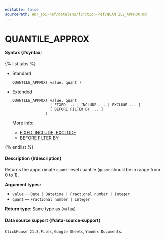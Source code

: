 ```yaml
---
editable: false
sourcePath: en/_api-ref/datalens/function-ref/QUANTILE_APPROX.md
---
```


# QUANTILE_APPROX



#### Syntax {#syntax}

{% list tabs %}

- Standard

  ```
  QUANTILE_APPROX( value, quant )
  ```

- Extended

  ```
  QUANTILE_APPROX( value, quant
                   [ FIXED ... | INCLUDE ... | EXCLUDE ... ]
                   [ BEFORE FILTER BY ... ]
                 )
  ```

  More info:
  - [FIXED, INCLUDE, EXCLUDE](aggregation-functions.md#syntax-lod)
  - [BEFORE FILTER BY](aggregation-functions.md#syntax-before-filter-by)

{% endlist %}

#### Description {#description}
Returns the approximate `quant`-level quantile (`quant` should be in range from 0 to 1).

**Argument types:**
- `value` — `Date | Datetime | Fractional number | Integer`
- `quant` — `Fractional number | Integer`


**Return type**: Same type as (`value`)

#### Data source support {#data-source-support}

`ClickHouse 21.8`, `Files`, `Google Sheets`, `Yandex Documents`.
